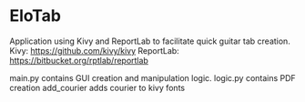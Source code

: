 # EloTab
Application using Kivy and ReportLab to facilitate quick guitar tab creation.
Kivy: https://github.com/kivy/kivy
ReportLab: https://bitbucket.org/rptlab/reportlab


main.py contains GUI creation and manipulation logic.
logic.py contains PDF creation
add_courier adds courier to kivy fonts
